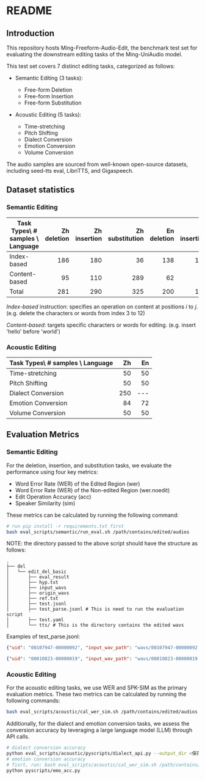 # README

## Introduction
This repository hosts Ming-Freeform-Audio-Edit, the benchmark test set for evaluating the downstream editing tasks of the Ming-UniAudio model.

This test set covers 7 distinct editing tasks, categorized as follows:

+ Semantic Editing (3 tasks):

  + Free-form Deletion
  + Free-form Insertion
  + Free-form Substitution
+ Acoustic Editing (5 tasks):
  + Time-stretching
  + Pitch Shifting
  + Dialect Conversion
  + Emotion Conversion
  + Volume Conversion

The audio samples are sourced from well-known open-source datasets, including seed-tts eval, LibriTTS, and Gigaspeech.

## Dataset statistics
### Semantic Editing
| Task Types\ # samples \ Language | Zh deletion | Zh insertion | Zh substitution | En deletion | En insertion | En substitution |
| -------------------------------- | ----------: | -----------: | --------------: | ----------: | -----------: | --------------: |
| Index-based                      |         186 |          180 |              36 |         138 |          100 |              67 |
| Content-based                    |          95 |          110 |             289 |          62 |           99 |             189 |
| Total                            |         281 |          290 |             325 |         200 |          199 |             256 |

*Index-based* instruction: specifies an operation on content at positions $i$ to $j$. (e.g. delete the characters or words from index 3 to 12)

*Content-based*: targets specific characters or words for editing. (e.g. insert 'hello' before 'world')
### Acoustic Editing
| Task Types\ # samples \ Language |   Zh |   En |
| -------------------------------- | ---: | ---: |
| Time-stretching                  |   50 |   50 |
| Pitch Shifting                   |   50 |   50 |
| Dialect Conversion               |  250 |  --- |
| Emotion Conversion               |   84 |   72 |
| Volume Conversion                |   50 |   50 |
## Evaluation Metrics
### Semantic Editing
For the deletion, insertion, and substitution tasks, we evaluate the performance using four key metrics:
+ Word Error Rate (WER) of the Edited Region (wer)
+ Word Error Rate (WER) of the Non-edited Region (wer.noedit)
+ Edit Operation Accuracy (acc)
+ Speaker Similarity (sim)

These metrics can be calculated by running the following command:
```bash
# run pip install -r requirements.txt first
bash eval_scripts/semantic/run_eval.sh /path/contains/edited/audios
```
NOTE: the directory passed to the above script should have the structure as follows:
```
.
├── del
│   └── edit_del_basic
│       ├── eval_result
│       ├── hyp.txt
│       ├── input_wavs
│       ├── origin_wavs
│       ├── ref.txt
│       ├── test.jsonl
│       ├── test_parse.jsonl # This is need to run the evaluation script
│       ├── test.yaml
│       └── tts/ # This is the directory contains the edited wavs
```

Examples of test_parse.jsonl:
``` json
{"uid": "00107947-00000092", "input_wav_path": "wavs/00107947-00000092.wav","output_wav_path": "edited_wavs/00107947-00000092.wav", "instruction": "Please recognize the language of this speech and transcribe it. And delete '随着经济的发'.\n", "asr_label": "随着经济的发展食物浪费也随之增长", "asr_text": "随着经济的发展食物浪费也随之增长", "edited_text_label": "展食物浪费也随之增长", "edited_text": "<edit></edit>展食物浪费也随之增长", "origin_speech_url": null,}

{"uid": "00010823-00000019", "input_wav_path": "wavs/00010823-00000019.wav", "output_wav_path": "edited_wavs/00010823-00000019.wav", "instruction": "Please recognize the language of this speech and transcribe it. And delete the characters or words from index 4 to index 10.\n", "asr_label": "我们将为全球城市的可持续发展贡献力量", "asr_text": "我们将为全球城市的可持续发展贡献力量", "edited_text_label": "我们将持续发展贡献力量", "edited_text": "我们将<edit></edit>持续发展贡献力量", "origin_speech_url": null}
```
### Acoustic Editing
For the acoustic editing tasks, we use WER and SPK-SIM as the primary evaluation metrics. These two metrics can be calculated by running the following commands:
```bash
bash eval_scripts/acoustic/cal_wer_sim.sh /path/contains/edited/audios
```

Additionally, for the dialect and emotion conversion tasks, we assess the conversion accuracy by leveraging a large language model (LLM) through API calls.
```bash
# dialect conversion accuracy
python eval_scripts/acoustic/pyscripts/dialect_api.py --output_dir <保存评测结果的根目录> --generated_audio_dir <存放已生成音频文件的目录路径>
# emotion conversion accuracy
# fisrt, run: bash eval_scripts/acoustic/cal_wer_sim.sh /path/contains/edited/audios
python pyscripts/emo_acc.py
```
